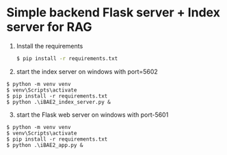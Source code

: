 # Simple backend Flask server + Index server for RAG

1. Install the requirements

   ```bash
   $ pip install -r requirements.txt
   ```
2. start the index server on windows with port=5602

```
$ python -m venv venv
$ venv\Scripts\activate
$ pip install -r requirements.txt
$ python .\iBAE2_index_server.py &
```
3. start the Flask web server on windows with port-5601
```
$ python -m venv venv
$ venv\Scripts\activate
$ pip install -r requirements.txt
$ python .\iBAE2_app.py &

```
